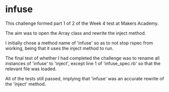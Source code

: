 infuse
======

This challenge formed part 1 of 2 of the Week 4 test at Makers Academy.

The aim was to open the Array class and rewrite the inject method.

I initially chose a method name of 'infuse' so as to not stop rspec from working, being that it uses the inject method to run.

The final test of whether I had completed the challenge was to rename all instances of 'infuse' to 'inject', except line 1 of 'infuse_spec.rb'
so that the relevant file was loaded.

All of the tests still passed, implying that 'infuse' was an accurate rewrite of the 'inject' method. 
